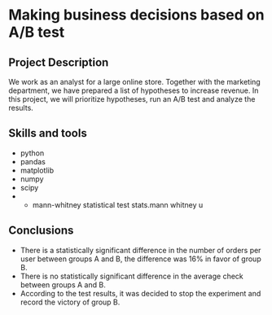 # Making business decisions based on A/B test
## Project Description
We work as an analyst for a large online store. Together with the marketing department, we have prepared a list of hypotheses to increase revenue.
In this project, we will prioritize hypotheses, run an A/B test and analyze the results.
## Skills and tools
- python
- pandas
- matplotlib
- numpy
- scipy
- - mann-whitney statistical test stats.mann whitney u
## Conclusions
- There is a statistically significant difference in the number of orders per user between groups A and B, the difference was 16% in favor of group B.
- There is no statistically significant difference in the average check between groups A and B.
- According to the test results, it was decided to stop the experiment and record the victory of group B.
